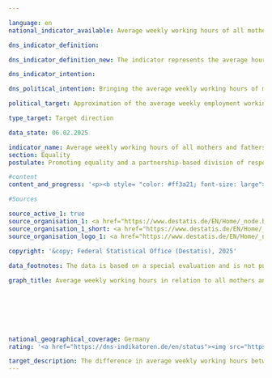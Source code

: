 ```yaml
---

language: en        
national_indicator_available: Average weekly working hours of all mothers and fathers        

dns_indicator_definition:         

dns_indicator_definition_new: The indicator represents the average hours normally worked per week by mothers and fathers (in hours) in relation to all mothers and fathers with children under the age of 18&nbsp;in the household. The total number of hours normally worked by mothers or fathers per week is divided by the number of mothers or fathers.        

dns_indicator_intention:         

dns_political_intention: Bringing the average weekly working hours of mothers and fathers closer together should strengthen the economic independence of mothers, especially in the event of separation and in old age. A harmonisation of working hours can support the sharing of responsibilities between partners and vice versa.        

political_target: Approximation of the average weekly employment working hours of all mothers and fathers        

type_target: Target direction        

data_state: 06.02.2025        

indicator_name: Average weekly working hours of all mothers and fathers        
section: Equality        
postulate: Promoting equality and a partnership-based division of responsibilities        

#content         
content_and_progress: '<p><b style= "color: #ff3a21; font-size: large">5.1.e Average weekly working hours of all mothers and fathers</b><br><br><b>Content and Methodology</b><br><br>The indicator compares the employment behaviour of mothers and fathers. The working hours recorded refer not only to those who are employed but to all mothers and fathers. This approach takes into account both the differing working hours of working mothers and fathers and the varying employment rates.<br><br>The indicator includes mothers and fathers aged 15&nbsp;to under 65&nbsp;who live in the same household with at least one child under 18. Children include not only biological children but also stepchildren, foster children, and adopted children. Children who still live in their parents’ household but are themselves caring for children, as well as children living in a partnership, are not counted as part of the family of origin but are recorded in the statistics as separate families or living arrangements.<br><br>The definition of working time follows the International Labour Organization (ILO) concept, which includes paid employment as well as self-employed or assisting activities. Unpaid work such as household chores in one’s own or others’ homes, gardening, caring for children and adults, and voluntary work are not included.<br><br>The data refer to the usual working hours. Occasional or one-off deviations from contractually agreed or generally usual working hours, such as due to holidays or illness, are not considered. This avoids distortions that may arise, for example, due to seasonal fluctuations. However, reductions in working hours due to maternity or parental leave are included in the survey. For instance, if a parent generally works full-time but is on parental leave at the time of the survey, the reduced hours are included in the indicator.<br><br>The indicator is based on the concept of employment as defined by the ILO in conjunction with the concept of realized employment of the Federal Statistical Office. This means that people on maternity or parental leave are counted as economically inactive. <br><br>In addition to the unemployed and inactive persons, persons on maternity leave or parental leave are therefore also recorded with a weighting of zero hours. The difference to other publications is that the total number of working hours is divided by the total number of mothers and fathers. The average number of hours calculated in this way for all mothers and fathers differs accordingly from the average working hours of working mothers and fathers.<br><br>The data come from the Microcensus, an annual sample survey covering 1% of the population in Germany. Due to a comprehensive redesign of the Microcensus in 2020, data collected from this year onwards are only partly comparable with data from previous years.<br><br><b>Development</b><br><br>Since 2005, the average working hours of fathers have consistently been above 35&nbsp;hours per week, reaching a peak of 38.8&nbsp;hours in 2012. The notably lower figure of 36.5&nbsp;hours in 2020&nbsp;may partly be due to the aforementioned changes in data sources, but it could also have been influenced by the impacts of the <abbr title="Coronavirus SARS-CoV-2" tabindex="0">COVID-19</abbr>&nbsp;pandemic, including reduced employment and the closure of schools and childcare facilities. In 2023, the average weekly working time for fathers was 36.8&nbsp;hours.<br><br>The average weekly working hours of mothers increased steadily between 2006&nbsp;and 2023, except for the year 2020. In 2023, it stood at 19.2&nbsp;hours, which is slightly more than half the average working hours of fathers.<br><br>The reduction in the difference between the working hours of mothers and fathers&nbsp;–&nbsp;from 21.2&nbsp;hours in 2006&nbsp;to 17.6&nbsp;hours in 2023&nbsp;–&nbsp;mainly due to increased working hours of mothers, shows that mothers’ participation in employment has changed. This change may be attributed to increasing flexibility and family-friendliness in the labour market, improved conditions for balancing family and work, and other societal developments. While fathers’ working hours have remained largely constant, mothers show greater integration into the labour market.<br><br>The indicator only reflects quantitative differences in employmenthours. It does not provide information on the underlying causes or motivations for why the working hours of mothers and fathers do not converge more significantly, such as lack of childcare options, the desire to spend more time with children, differences in pay between parents, or sole caregiving responsibilities, which are predominantly carried out by mothers.<br><br>The politically set goal is to reduce the gap in the average weekly working hours between mothers and fathers. Currently, this convergence is primarily achieved through an increase in mothers’ working hours, while fathers’ working hours have only slightly decreased.</p>'                

#Sources        

source_active_1: true
source_organisation_1: <a href="https://www.destatis.de/EN/Home/_node.html" target="_blank">Federal Statistical Office</a>
source_organisation_1_short: <a href="https://www.destatis.de/EN/Home/_node.html" target="_blank">Federal Statistical Office</a>
source_organisation_logo_1: <a href="https://www.destatis.de/EN/Home/_node.html" target="_blank"><img src="https://dns-indikatoren.de/public/OrgImgEn/destatis.png" alt="Federal Statistical Office" title=" Click here to visit the homepage of the organizationFederal Statistical Office" style="height:60px; width:148px; border:transparent"/></a>
        
copyright: '&copy; Federal Statistical Office (Destatis), 2025'        

data_footnotes: The data is based on a special evaluation and is not publicly accessible.<br>• Due to a comprehensive reorganisation of the microcensus, a comparison of the data from the 2020&nbsp;survey year with previous years is only possible to a limited extent (time series break).        

graph_title: Average weekly working hours in relation to all mothers and fathers        

        

        

                

national_geographical_coverage: Germany        
rating: '<a href="https://dns-indikatoren.de/en/status"><img src="https://sdg-indikatoren.de/public/Wettersymbole/Sonne.png" title="In 2023 both the average value and the previous annual change pointed in the right direction." alt="Weathersymbol: Sun"/></a>'        

target_description: The difference in average weekly working hours between mothers and fathers is to be reduced.<br><br>Based on the target formulation, which does not further define whether the politically defined target is to be achieved by an increase in mothers' working hours or a reduction in fathers' working hours, the desired reduction in the difference has taken place on average over the last six years, as well as in the last year (2023). Indicator 5.1.e is rated "Sun" for the year 2023.        
---
```


